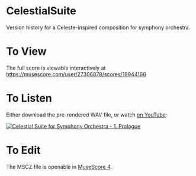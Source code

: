# CelestialSuite
Version history for a Celeste-inspired composition for symphony orchestra.

# To View
The full score is viewable interactively at https://musescore.com/user/27306878/scores/19944166

# To Listen

Either download the pre-rendered WAV file, or watch [on YouTube](https://www.youtube.com/watch?v=f78diHebH5w):

[![Celestial Suite for Symphony Orchestra - 1. Prologue](https://img.youtube.com/vi/f78diHebH5w/0.jpg)](https://www.youtube.com/watch?v=f78diHebH5w)


# To Edit
The MSCZ file is openable in [MuseScore 4](https://musescore.org/en).
